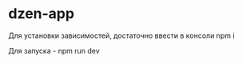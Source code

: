 # dzen-app

Для установки зависимостей, достаточно ввести в консоли npm i

Для запуска - npm run dev
